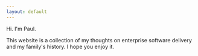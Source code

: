 ```yaml
---
layout: default
---
```


Hi. I'm Paul.

This website is a collection of my thoughts on enterprise software delivery and my family's history. I hope you enjoy it.
